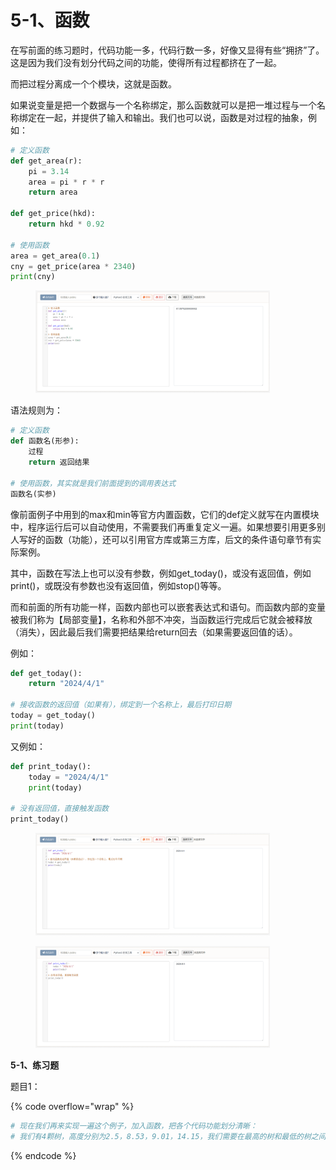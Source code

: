 # 5-1、函数

在写前面的练习题时，代码功能一多，代码行数一多，好像又显得有些“拥挤”了。这是因为我们没有划分代码之间的功能，使得所有过程都挤在了一起。

而把过程分离成一个个模块，这就是函数。

如果说变量是把一个数据与一个名称绑定，那么函数就可以是把一堆过程与一个名称绑定在一起，并提供了输入和输出。我们也可以说，函数是对过程的抽象，例如：

```python
# 定义函数
def get_area(r):
    pi = 3.14
    area = pi * r * r
    return area

def get_price(hkd):
    return hkd * 0.92

# 使用函数
area = get_area(0.1)
cny = get_price(area * 2340)
print(cny)
```

<figure><img src="../.gitbook/assets/图片-20240422210643-mrxqicc.png" alt="" width="375"><figcaption></figcaption></figure>

语法规则为：

```python
# 定义函数
def 函数名(形参):
    过程
    return 返回结果

# 使用函数，其实就是我们前面提到的调用表达式
函数名(实参)
```

像前面例子中用到的max和min等官方内置函数，它们的def定义就写在内置模块中，程序运行后可以自动使用，不需要我们再重复定义一遍。如果想要引用更多别人写好的函数（功能），还可以引用官方库或第三方库，后文的条件语句章节有实际案例。

其中，函数在写法上也可以没有参数，例如get\_today()，或没有返回值，例如print()，或既没有参数也没有返回值，例如stop()等等。

而和前面的所有功能一样，函数内部也可以嵌套表达式和语句。而函数内部的变量被我们称为【局部变量】，名称和外部不冲突，当函数运行完成后它就会被释放（消失），因此最后我们需要把结果给return回去（如果需要返回值的话）。

例如：

```python
def get_today():
    return "2024/4/1"

# 接收函数的返回值（如果有），绑定到一个名称上，最后打印日期
today = get_today()
print(today)
```

又例如：

```python
def print_today():
    today = "2024/4/1"
    print(today)

# 没有返回值，直接触发函数
print_today()
```

<figure><img src="../.gitbook/assets/屏幕截图 2024-04-23 154235.png" alt="" width="375"><figcaption></figcaption></figure>

<figure><img src="../.gitbook/assets/屏幕截图 2024-04-23 154344.png" alt="" width="375"><figcaption></figcaption></figure>

**5-1、练习题**

题目1：

{% code overflow="wrap" %}
```python
# 现在我们再来实现一遍这个例子，加入函数，把各个代码功能划分清晰：
# 我们有4颗树，高度分别为2.5，8.53，9.01，14.15，我们需要在最高的树和最低的树之间（高度差），按照1.5的间隔放置圣诞树灯。每个球形灯泡的价格与其横截面面积有关，假设该灯泡半径为0.1，每1单位的横截面积的价格与一台港版任天堂ns主机的2340港元相当。请计算出我们一共需要几个灯泡，每个灯泡多少人民币，一共需要几人民币。
```
{% endcode %}

